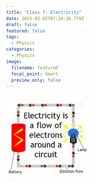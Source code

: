 ```yaml
---
title: "Class 7: Electricity"
date: 2023-03-02T07:24:26.779Z
draft: false
featured: false
tags:
  - Physics
categories:
  - Physics
image:
  filename: featured
  focal_point: Smart
  preview_only: false
---
```

![](electricity.png)
